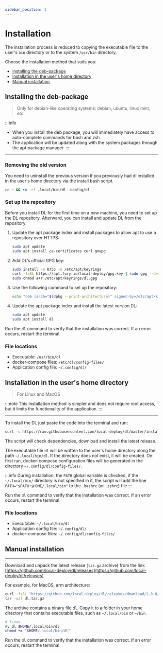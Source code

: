 ```yaml
---
sidebar_position: 1
---
```


# Installation

The installation process is reduced to copying the executable file to the user's `bin` directory or to the system `/usr/bin` directory.

Choose the installation method that suits you:

- [Installing the deb-package](#installing-the-deb-package)
- [Installation in the user's home directory](#installation-in-the-users-home-directory)
- [Manual installation](#manual-installation)

## Installing the deb-package

> Only for debian-like operating systems: debian, ubuntu, linux mint, etc.

:::info
- When you install the deb package, you will immediately have access to auto-complete commands for bash and zsh.
- The application will be updated along with the system packages through the apt package manager.
:::

---

### Removing the old version

You need to uninstall the previous version if you previously had dl installed in the user's home directory via the install bash script.

```bash
cd ~ && rm -rf .local/bin/dl .config/dl
```

### Set up the repository

Before you install DL for the first time on a new machine, you need to set up the DL repository. Afterward, you can install and update DL from the repository.

1. Update the apt package index and install packages to allow apt to use a repository over HTTPS:

    ```bash
    sudo apt update
    sudo apt install ca-certificates curl gnupg
    ```
2. Add DL’s official GPG key:

    ```bash
    sudo install -m 0755 -d /etc/apt/keyrings
    curl -fsSL https://apt.fury.io/local-deploy/gpg.key | sudo gpg --dearmor -o /etc/apt/keyrings/dl.gpg
    sudo chmod a+r /etc/apt/keyrings/dl.gpg
    ```
3. Use the following command to set up the repository:

    ```bash
    echo "deb [arch="$(dpkg --print-architecture)" signed-by=/etc/apt/keyrings/dl.gpg] https://apt.fury.io/local-deploy/ /" | sudo tee /etc/apt/sources.list.d/dl.list > /dev/null
    ```
4. Update the apt package index and install the latest version DL:

    ```bash
    sudo apt update
    sudo apt install dl
    ```

Run the `dl` command to verify that the installation was correct. If an error occurs, restart the terminal.

### File locations

- Executable: `/usr/bin/dl`
- docker-compose files: `/etc/dl/config-files/`
- Application config file: `~/.config/dl/`

## Installation in the user's home directory

> For Linux and MacOS

:::note
This installation method is simpler and does not require root access, but it limits the functionality of the application.
:::

---

To install the DL just paste the code into the terminal and run:

```bash
curl -s https://raw.githubusercontent.com/local-deploy/dl/master/install_dl.sh | bash
```

The script will check dependencies, download and install the latest release.

The executable file `dl` will be written to the user's home directory along the path `~/.local/bin/dl`. If the directory does not exist, it will be created. 
On first run, docker-compose configuration files will be generated in the directory `~/.config/dl/config-files/`.

:::info
During installation, the `PATH` global variable is checked, if the `~/.local/bin/` directory is not specified in it, the script will add the line `PATH="$PATH:$HOME/.local/bin"` to the `.bashrc` (or `.zshrc`) file
:::

Run the `dl` command to verify that the installation was correct. If an error occurs, restart the terminal.

### File locations

- Executable: `~/.local/bin/dl`
- Application config file: `~/.config/dl/`
- docker-compose files: `~/.config/dl/config-files/`

## Manual installation

---

Download and unpack the latest release (`tar.gz` archive) from the link [https://github.com/local-deploy/dl/releases](https://github.com/local-deploy/dl/releases)

For example, for MacOS, arm architecture:

```bash
curl -fsSL "https://github.com/local-deploy/dl/releases/download/1.0.0/dl-1.0.0-darwin-arm64.tar.gz" -o "dl.tar.gz"
tar -xzf dl.tar.gz
```

The archive contains a binary file `dl`. Copy it to a folder in your home directory that contains executable files, such as `~/.local/bin` or `~/bin`.

```bash
# linux
mv dl $HOME/.local/bin/dl
chmod +x "$HOME/.local/bin/dl"
```

Run the `dl` command to verify that the installation was correct. If an error occurs, restart the terminal.
